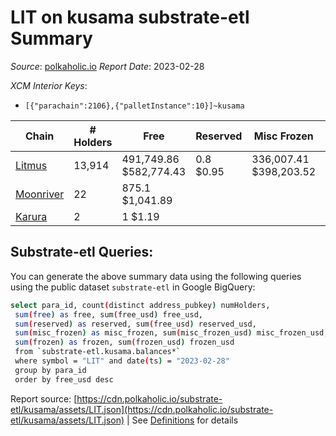# LIT on kusama substrate-etl Summary

_Source_: [polkaholic.io](https://polkaholic.io) *Report Date*: 2023-02-28


*XCM Interior Keys*:
* `[{"parachain":2106},{"palletInstance":10}]~kusama`


| Chain | # Holders | Free | Reserved | Misc Frozen | Frozen | Price | AssetID |
| ----- | --------- | ---- | -------- | ----------- | ------ | ----- | ------- |
| [Litmus](/kusama/2106-litmus) | 13,914 | 491,749.86 $582,774.43 | 0.8 $0.95 | 336,007.41  $398,203.52 |   | $1.19 | `{"Token":"LIT"}` |
| [Moonriver](/kusama/2023-moonriver) | 22 | 875.1 $1,041.89 |   |    |   | $1.19 | `{"Token":"65216491554813189869575508812319036608"}` |
| [Karura](/kusama/2000-karura) | 2 | 1 $1.19 |   |    |   | $1.19 | `{"ForeignAsset":"20"}` |

## Substrate-etl Queries:
You can generate the above summary data using the following queries using the public dataset `substrate-etl` in Google BigQuery:
```bash
select para_id, count(distinct address_pubkey) numHolders, 
 sum(free) as free, sum(free_usd) free_usd,
 sum(reserved) as reserved, sum(free_usd) reserved_usd,
 sum(misc_frozen) as misc_frozen, sum(misc_frozen_usd) misc_frozen_usd,
 sum(frozen) as frozen, sum(frozen_usd) frozen_usd
 from `substrate-etl.kusama.balances*` 
 where symbol = "LIT" and date(ts) = "2023-02-28"
 group by para_id
 order by free_usd desc
```


Report source: [https://cdn.polkaholic.io/substrate-etl/kusama/assets/LIT.json](https://cdn.polkaholic.io/substrate-etl/kusama/assets/LIT.json) | See [Definitions](/DEFINITIONS.md) for details
